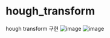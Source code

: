 # hough_transform
hough transform 구현
![image](https://user-images.githubusercontent.com/73826816/207230859-b6cdaa56-4b04-4c76-9df3-1ac4b83daaee.png)
![image](https://user-images.githubusercontent.com/73826816/207230889-858d47dd-ef8c-4f15-b301-11904fb3fd33.png)

